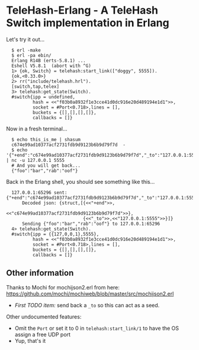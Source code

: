 TeleHash-Erlang - A TeleHash Switch implementation in Erlang
============================================================

Let's try it out...

      $ erl -make
      $ erl -pa ebin/
      Erlang R14B (erts-5.8.1) ...
      Eshell V5.8.1  (abort with ^G)
      1> {ok, Switch} = telehash:start_link(["doggy", 5555]).
      {ok,<0.33.0>}
      2> rr("include/telehash.hrl").
      [switch,tap,telex]
      3> telehash:get_state(Switch).                         
      #switch{ipp = undefined,
              hash = <<"f03b0a8932f1e3cce41d0dc916e20d489194e1d1">>,
              socket = #Port<0.718>,lines = [],
              buckets = {[],[],[],[]},
              callbacks = []}

Now in a fresh terminal...

      $ echo this_is_me | shasum
      c674e99ad10377acf2731fdb9d9123b6b9d79f7d  -
      $ echo '{"+end":"c674e99ad10377acf2731fdb9d9123b6b9d79f7d","_to":"127.0.0.1:5555"}' | nc -u 127.0.0.1 5555
      # And you will get back...
      {"foo":"bar","rab":"oof"}

Back in the Erlang shell, you should see something like this...

      127.0.0.1:65296 sent: {"+end":"c674e99ad10377acf2731fdb9d9123b6b9d79f7d","_to":"127.0.0.1:5555"}
          Decoded json: {struct,[{<<"+end">>,
                                  <<"c674e99ad10377acf2731fdb9d9123b6b9d79f7d">>},
                                 {<<"_to">>,<<"127.0.0.1:5555">>}]}
          Sending {"foo":"bar","rab":"oof"} to 127.0.0.1:65296
      4> telehash:get_state(Switch).
      #switch{ipp = {{127,0,0,1},5555},
              hash = <<"f03b0a8932f1e3cce41d0dc916e20d489194e1d1">>,
              socket = #Port<0.718>,lines = [],
              buckets = {[],[],[],[]},
              callbacks = []}

Other information
-----------------

Thanks to Mochi for mochijson2.erl from here: https://github.com/mochi/mochiweb/blob/master/src/mochijson2.erl

* *First TODO item:* send back a `_to` so this can act as a seed.

Other undocumented features:

* Omit the `Port` or set it to 0 in `telehash:start_link/1` to have the OS assign a free UDP port
* Yup, that's it